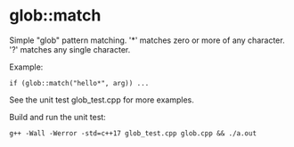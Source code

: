 # glob::match
Simple "glob" pattern matching.
'*' matches zero or more of any character.
'?' matches any single character.

Example:

    if (glob::match("hello*", arg)) ...

See the unit test glob_test.cpp for more examples.

Build and run the unit test:

    g++ -Wall -Werror -std=c++17 glob_test.cpp glob.cpp && ./a.out
